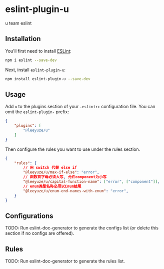 # eslint-plugin-u

u team eslint

## Installation

You'll first need to install [ESLint](https://eslint.org/):

```sh
npm i eslint --save-dev
```

Next, install `eslint-plugin-u`:

```sh
npm install eslint-plugin-u --save-dev
```

## Usage

Add `u` to the plugins section of your `.eslintrc` configuration file. You can omit the `eslint-plugin-` prefix:

```json
{
    "plugins": [
        "@leeyuze/u"
    ]
}
```


Then configure the rules you want to use under the rules section.

```json
{
    "rules": {
        // 用 switch 代替 else if
        "@leeyuze/u/max-if-else": "error",
        // 函数首字母必须大写, 允许component为小写
        "@leeyuze/u/capital-function-name": ["error", ["component"]],
        // enum类型名称必须以Enum结尾
        "@leeyuze/u/enum-end-names-with-enum": "error",
    }
}
```



## Configurations

<!-- begin auto-generated configs list -->
TODO: Run eslint-doc-generator to generate the configs list (or delete this section if no configs are offered).
<!-- end auto-generated configs list -->



## Rules

<!-- begin auto-generated rules list -->
TODO: Run eslint-doc-generator to generate the rules list.
<!-- end auto-generated rules list -->


